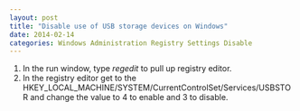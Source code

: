 ```yaml
---
layout: post
title: "Disable use of USB storage devices on Windows"
date: 2014-02-14
categories: Windows Administration Registry Settings Disable
---
```

1. In the run window, type *regedit* to pull up registry editor. 
2. In the registry editor get to the HKEY_LOCAL_MACHINE/SYSTEM/CurrentControlSet/Services/USBSTOR and change the value to 4 to enable and 3 to disable. 
